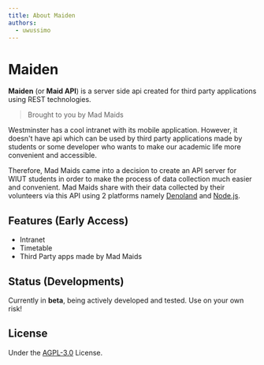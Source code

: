 ```yaml
---
title: About Maiden
authors:
  - uwussimo
---
```


# Maiden

**Maiden** (or **Maid API**) is a
server side api created for third party applications using REST technologies.

> Brought to you by Mad Maids

Westminster has a cool intranet with its mobile application. However, it doesn't
have api which can be used by third party applications made by students or some
developer who wants to make our academic life more convenient and accessible.

Therefore, Mad Maids came into a decision to create an API server for WIUT
students in order to make the process of data collection much easier and
convenient. Mad Maids share with their data collected by their volunteers via
this API using 2 platforms namely [Denoland] and [Node.js].

## Features (Early Access)

- Intranet
- Timetable
- Third Party apps made by Mad Maids

## Status (Developments)

Currently in **beta**, being actively developed and tested. Use on your own risk!

## License

Under the [AGPL-3.0] License.

[Denoland]: https://deno.land/
[Node.js]: https://nodejs.org
[AGPL-3.0]: https://opensource.org/licenses/AGPL-3.0
